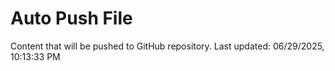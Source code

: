 # Auto Push File

Content that will be pushed to GitHub repository.
Last updated: 06/29/2025, 10:13:33 PM